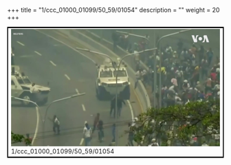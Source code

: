 +++
title = "1/ccc_01000_01099/50_59/01054"
description = ""
weight = 20
+++

<table style="border:2px solid black;max-width:800px;max-height:800px;" 
><tr><td>
<img class="center-fit-jpg"
src="/jpg_/aaa_20190430_NxaOmWaI8sI_01053.jpg">
1/ccc_01000_01099/50_59/01054
</img></td></tr></table>
